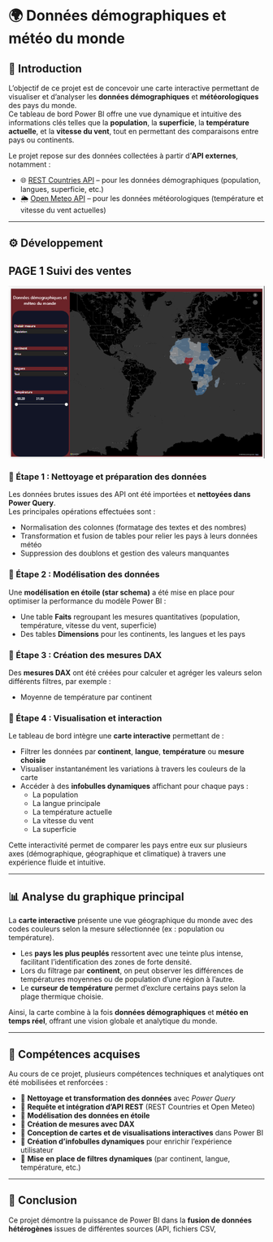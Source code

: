 # 🌍 Données démographiques et météo du monde

## 🧭 Introduction

L’objectif de ce projet est de concevoir une carte interactive permettant de visualiser et d’analyser les **données démographiques** et **météorologiques** des pays du monde.  
Ce tableau de bord Power BI offre une vue dynamique et intuitive des informations clés telles que la **population**, la **superficie**, la **température actuelle**, et la **vitesse du vent**, tout en permettant des comparaisons entre pays ou continents.

Le projet repose sur des données collectées à partir d’**API externes**, notamment :
- 🌐 [REST Countries API](https://restcountries.com/v3.1/all) – pour les données démographiques (population, langues, superficie, etc.)
- 🌦️ [Open Meteo API](https://open-meteo.com/) – pour les données météorologiques (température et vitesse du vent actuelles)

---

## ⚙️ Développement 

## PAGE 1 Suivi des ventes

![](/PROJET%202%20CARTE%20INTERACTIVE/Capture%20d’écran%202025-10-24%20174303.png)

### 🔹 Étape 1 : Nettoyage et préparation des données
Les données brutes issues des API ont été importées et **nettoyées dans Power Query**.  
Les principales opérations effectuées sont :
- Normalisation des colonnes (formatage des textes et des nombres)  
- Transformation et fusion de tables pour relier les pays à leurs données météo  
- Suppression des doublons et gestion des valeurs manquantes  

### 🔹 Étape 2 : Modélisation des données
Une **modélisation en étoile (star schema)** a été mise en place pour optimiser la performance du modèle Power BI :
- Une table **Faits** regroupant les mesures quantitatives (population, température, vitesse du vent, superficie)
- Des tables **Dimensions** pour les continents, les langues et les pays

### 🔹 Étape 3 : Création des mesures DAX
Des **mesures DAX** ont été créées pour calculer et agréger les valeurs selon différents filtres, par exemple :
- Moyenne de température par continent    

### 🔹 Étape 4 : Visualisation et interaction
Le tableau de bord intègre une **carte interactive** permettant de :
- Filtrer les données par **continent**, **langue**, **température** ou **mesure choisie**
- Visualiser instantanément les variations à travers les couleurs de la carte  
- Accéder à des **infobulles dynamiques** affichant pour chaque pays :
  - La population  
  - La langue principale  
  - La température actuelle  
  - La vitesse du vent  
  - La superficie  

Cette interactivité permet de comparer les pays entre eux sur plusieurs axes (démographique, géographique et climatique) à travers une expérience fluide et intuitive.

---

## 📊 Analyse du graphique principal

La **carte interactive** présente une vue géographique du monde avec des codes couleurs selon la mesure sélectionnée (ex : population ou température).  
- Les **pays les plus peuplés** ressortent avec une teinte plus intense, facilitant l’identification des zones de forte densité.  
- Lors du filtrage par **continent**, on peut observer les différences de températures moyennes ou de population d’une région à l’autre.  
- Le **curseur de température** permet d’exclure certains pays selon la plage thermique choisie.  

Ainsi, la carte combine à la fois **données démographiques** et **météo en temps réel**, offrant une vision globale et analytique du monde.

---

## 🧠 Compétences acquises

Au cours de ce projet, plusieurs compétences techniques et analytiques ont été mobilisées et renforcées :

- 🔹 **Nettoyage et transformation des données** avec *Power Query*  
- 🔹 **Requête et intégration d’API REST** (REST Countries et Open Meteo)  
- 🔹 **Modélisation des données en étoile**  
- 🔹 **Création de mesures avec DAX**  
- 🔹 **Conception de cartes et de visualisations interactives** dans Power BI  
- 🔹 **Création d’infobulles dynamiques** pour enrichir l’expérience utilisateur  
- 🔹 **Mise en place de filtres dynamiques** (par continent, langue, température, etc.)  

---

## 🧩 Conclusion

Ce projet démontre la puissance de Power BI dans la **fusion de données hétérogènes** issues de différentes sources (API, fichiers CSV,

